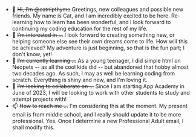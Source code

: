 - 👋 <s>Hi, I’m @catnipthyme</s> Greetings, new colleagues and possible new friends. My name is Cat, and I am incredibly excited to be here. Re-learning how to learn has been wonderful, and I look forward to continuing my coding education for the rest of my life. 
- 👀 <s>I’m interested in ...</s> I look forward to creating something new, or helping someone else see their own dreams come to life. How will this be achieved? My adventure is just beginning, so that is the fun part; I don't know, yet!
- 🌱 <s>I’m currently learning ...</s> As a young teenager, I did simple html on Neopets -- as all the cool kids did -- but abandoned that hobby almost two decades ago. As such, I may as well be learning coding from scratch. Everything is shiny and new, and I'm loving it.
- 💞️ <s>I’m looking to collaborate on ...</s> Since I am starting App Academy in June of 2023, I will be looking to work with other students to study and attempt projects with!
- 📫 <s>How to reach me ...</s> I'm considering this at the moment. My present email is from middle school, and I really should update it to be more professional. Yes. Once I determine a new Professional Adult email, I shall modify this.

<!---
catnipthyme/catnipthyme is a ✨ special ✨ repository because its `README.md` (this file) appears on your GitHub profile.
You can click the Preview link to take a look at your changes.
--->
